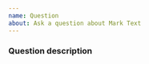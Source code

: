 ```yaml
---
name: Question
about: Ask a question about Mark Text
---
```


### Question description

<!-- Ask your question here -->
